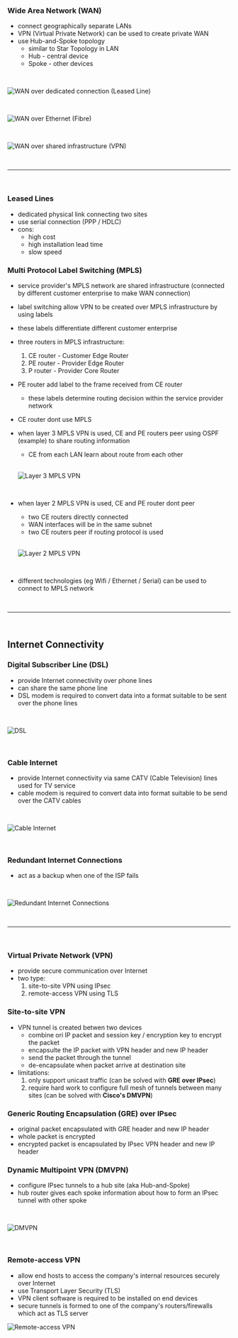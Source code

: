 ### Wide Area Network (WAN)
- connect geographically separate LANs
- VPN (Virtual Private Network) can be used to create private WAN
- use Hub-and-Spoke topology
    - similar to Star Topology in LAN
    - Hub - central device
    - Spoke - other devices

<br>

![WAN over dedicated connection (Leased Line)](Image/image-38.png)

<br>

![WAN over Ethernet (Fibre)](Image/image-39.png)

<br>

![WAN over shared infrastructure (VPN)](Image/image-40.png)

<br>
<hr>
<br>

### Leased Lines
- dedicated physical link connecting two sites
- use serial connection (PPP / HDLC)
- cons:
    - high cost
    - high installation lead time
    - slow speed

### Multi Protocol Label Switching (MPLS)
- service provider's MPLS network are shared infrastructure (connected by different customer enterprise to make WAN connection)
- label switching allow VPN to be created over MPLS infrastructure by using labels
- these labels differentiate different customer enterprise
- three routers in MPLS infrastructure:
    1. CE router - Customer Edge Router
    2. PE router - Provider Edge Router
    3. P router - Provider Core Router
- PE router add label to the frame received from CE router
    - these labels determine routing decision within the service provider network
- CE router dont use MPLS
- when layer 3 MPLS VPN is used, CE and PE routers peer using OSPF (example) to share routing information
    - CE from each LAN learn about route from each other

    <br>

    ![Layer 3 MPLS VPN](Image/image-41.png)    

    <br>

- when layer 2 MPLS VPN is used, CE and PE router dont peer
    - two CE routers directly connected
    - WAN interfaces will be in the same subnet
    - two CE routers peer if routing protocol is used

    <br>

    ![Layer 2 MPLS VPN](Image/image-42.png)

    <br>

- different technologies (eg Wifi / Ethernet / Serial) can be used to connect to MPLS network

<br>
<hr>
<br>

## Internet Connectivity
### Digital Subscriber Line (DSL)
- provide Internet connectivity over phone lines
- can share the same phone line 
- DSL modem is required to convert data into a format suitable to be sent over the phone lines

<br>

![DSL](Image/image-43.png)

<br>

### Cable Internet
- provide Internet connectivity via same CATV (Cable Television) lines used for TV service
- cable modem is required to convert data into format suitable to be send over the CATV cables

<br>

![Cable Internet](Image/image-44.png)

<br>

### Redundant Internet Connections
- act as a backup when one of the ISP fails

<br>

![Redundant Internet Connections](Image/image-45.png)

<br>
<hr>
<br>

### Virtual Private Network (VPN)
- provide secure communication over Internet
- two type:
    1. site-to-site VPN using IPsec
    2. remote-access VPN using TLS

### Site-to-site VPN
- VPN tunnel is created betwen two devices
    - combine ori IP packet and session key / encryption key to encrypt the packet
    - encapsulte the IP packet with VPN header and new IP header
    - send the packet through the tunnel
    - de-encapsulate when packet arrive at destination site
- limitations:
    1. only support unicast traffic (can be solved with **GRE over IPsec**)
    2. require hard work to configure full mesh of tunnels between many sites (can be solved with **Cisco's DMVPN**)

### Generic Routing Encapsulation (GRE) over IPsec
- original packet encapsulated with GRE header and new IP header
- whole packet is encrypted
- encrypted packet is encapsulated by IPsec VPN header and new IP header

### Dynamic Multipoint VPN (DMVPN)
- configure IPsec tunnels to a hub site (aka Hub-and-Spoke)
- hub router gives each spoke information about how to form an IPsec tunnel with other spoke

<br>

![DMVPN](Image/image-46.png)

<br>

### Remote-access VPN
- allow end hosts to access the company's internal resources securely over Internet
- use Transport Layer Security (TLS)
- VPN client software is required to be installed on end devices
- secure tunnels is formed to one of the company's routers/firewalls which act as TLS server

![Remote-access VPN](Image/image-47.png)
